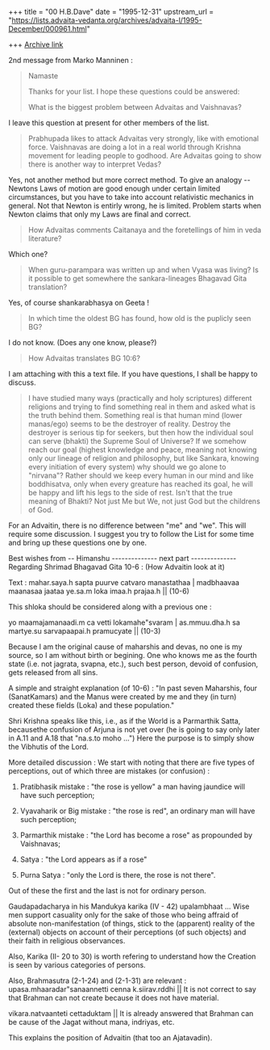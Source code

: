 +++
title = "00 H.B.Dave"
date = "1995-12-31"
upstream_url = "https://lists.advaita-vedanta.org/archives/advaita-l/1995-December/000961.html"

+++
[Archive link](https://lists.advaita-vedanta.org/archives/advaita-l/1995-December/000961.html)

2nd message from Marko Manninen :

> Namaste
>
> Thanks for your list. I hope these questions could be answered:
>
> What is the biggest problem between Advaitas and Vaishnavas?

I leave this question at present for other members of the list.

> Prabhupada
> likes to attack Advaitas very strongly, like with emotional force.
> Vaishnavas are doing a lot in a real world through Krishna movement for
> leading people to godhood. Are Advaitas going to show there is another way
> to interpret Vedas?

Yes, not another method but more correct method. To give an analogy --
Newtons Laws of motion are good enough under certain limited circumstances,
but you have to take into account relativistic mechanics in general. Not that
Newton is entirly wrong, he is limited. Problem starts when Newton claims
that only my Laws are final and correct.

> How Advaitas comments Caitanaya and the foretellings
> of him in veda literature?

Which one?

> When guru-parampara was written up and when
> Vyasa was living? Is it possible to get somewhere the sankara-lineages
> Bhagavad Gita translation?

Yes, of course shankarabhasya on Geeta !

> In which time the oldest BG has found, how old
> is the puplicly seen BG?

I do not know. (Does any one know, please?)

> How Advaitas translates BG 10:6?

I am attaching with this a text file. If you have questions, I shall be happy
to discuss.

>
>
> I have studied many ways (practically and holy scriptures) different
> religions and trying to find something real in them and asked what is the
> truth behind them. Something real is that human mind (lower manas/ego)
> seems to be the destroyer of reality. Destroy the destroyer is serious tip
> for seekers, but then how the individual soul can serve (bhakti) the
> Supreme Soul of Universe? If we somehow reach our goal (highest knowledge
> and peace, meaning not knowing only our lineage of religion and
> philosophy, but like Sankara, knowing every initiation of every system)
> why should we go alone to "nirvana"? Rather should we keep every human in
> our mind and like boddhisatva, only when every greature has reached its
> goal, he will be happy and lift his legs to the side of rest. Isn't that
> the true meaning of Bhakti? Not just Me but We, not just God but the
> childrens of God.
>

For an Advaitin, there is no difference between "me" and "we".
This will require some discussion. I suggest you try to follow the List for
some time and bring up these questions one by one.

Best wishes from
-- Himanshu
-------------- next part --------------
Regarding Shrimad Bhagavad Gita 10-6 : (How Advaitin look at it)

Text :
mahar.saya.h sapta puurve catvaro manastathaa |
madbhaavaa maanasaa jaataa ye.sa.m loka imaa.h prajaa.h || (10-6)

This shloka should be considered along with a previous one :

yo maamajamanaadi.m ca vetti lokamahe"svaram |
as.mmuu.dha.h sa martye.su sarvapaapai.h pramucyate || (10-3)

Because I am the original cause of maharshis and devas, no one is my source,
so I am without birth or begining. One who knows me as the fourth state
(i.e. not jagrata, svapna, etc.), such best person, devoid of confusion, gets
released from all sins.

A simple and straight explanation (of 10-6) :
"In past seven Maharshis, four (SanatKamars) and the Manus were created  by
me and they (in turn) created these fields (Loka) and these population."

Shri Krishna speaks like this, i.e., as if the World is a Parmarthik Satta,
becausethe confusion of Arjuna is not yet over (he is going to say only
later in A.11 and A.18 that "na.s.to moho ...") Here the purpose is to
simply show the Vibhutis of the Lord.

More detailed discussion :
We start with noting that there are five types of perceptions, out of which
three are mistakes (or confusion) :
1.  Pratibhasik mistake : "the rose is yellow" a man having jaundice will
have such perception;

2.  Vyavaharik or Big mistake : "the rose is red", an ordinary man will have
such perception;

3.  Parmarthik mistake : "the Lord has become a rose" as propounded by
Vaishnavas;

4.  Satya : "the Lord appears as if a rose"

5.  Purna Satya : "only the Lord is there, the rose is not there".

Out of these the first and the last is not for ordinary person.

Gaudapadacharya in his Mandukya karika (IV - 42) upalambhaat ...
Wise men support casuality only for the sake of those who being affraid of
absolute non-manifestation (of things, stick to the (apparent) reality of
the (external) objects on account of their perceptions (of such objects) and
their faith in religious observances.

Also, Karika (II- 20 to 30) is worth refering to understand how the Creation
is seen by various categories of persons.

Also, Brahmasutra (2-1-24) and (2-1-31) are relevant :
upasa.mhaaradar"sanaannetti cenna k.siirav.rddhi ||
It is not correct to say that Brahman can not create because it does not
have material.

vikara.natvaanteti cettaduktam ||
It is already answered that Brahman can be cause of the Jagat without mana,
indriyas, etc.

This explains the position of Advaitin (that too an Ajatavadin).
